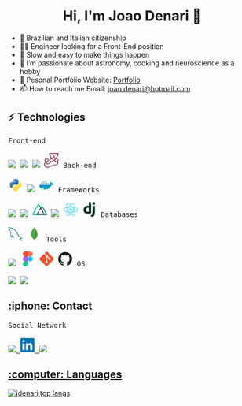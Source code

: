 <h1 align="center"> Hi, I'm Joao Denari 👋 </h1>

- 👨 Brazilian and Italian citizenship
- 👨‍💻 Engineer looking for a Front-End position
- 🧗 Slow and easy to make things happen
- 💞️ I’m passionate about astronomy, cooking and neuroscience as a hobby
- 🎯 Pesonal Portfolio Website: [Portfolio](https://jdenari.github.io/personal-blog/)
- 📫 How to reach me Email: joao.denari@hotmail.com

<h2>⚡ Technologies </h2>

<kbd>
   <kbd>Front-end</kbd>
    <br>
    <br>
    <img width="30px" src="https://cdn.jsdelivr.net/gh/devicons/devicon/icons/html5/html5-original.svg" /> 
    <img width="30px" src="https://cdn.jsdelivr.net/gh/devicons/devicon/icons/css3/css3-plain.svg" /> 
    <img width="30px" src="https://cdn.jsdelivr.net/gh/devicons/devicon/icons/javascript/javascript-original.svg" />
    <img width="30px" src="https://github.com/devicons/devicon/blob/v2.15.1/icons/jest/jest-plain.svg" />
  </kbd>
  <kbd>
    <kbd>Back-end</kbd>
    <br>
    <br>
    <img width="30px" src="https://github.com/devicons/devicon/blob/v2.15.1/icons/python/python-original.svg" />
    <img width="30px" src="https://cdn.jsdelivr.net/gh/devicons/devicon/icons/typescript/typescript-original.svg" />
    <img width="30px" src="https://github.com/devicons/devicon/blob/v2.15.1/icons/docker/docker-plain.svg" />
  </kbd>
  <kbd>
    <kbd>FrameWorks</kbd>
    <br>
    <br>
    <img width="30px" src="https://cdn.jsdelivr.net/gh/devicons/devicon/icons/bootstrap/bootstrap-original.svg" />
    <img width="30px" src="https://cdn.jsdelivr.net/gh/devicons/devicon/icons/vuejs/vuejs-original.svg" />
    <img width="30px" src="https://github.com/devicons/devicon/blob/v2.15.1/icons/nuxtjs/nuxtjs-original.svg" />
    <img width="30px" src="https://cdn.jsdelivr.net/gh/devicons/devicon/icons/nodejs/nodejs-original.svg" />
    <img width="30px" src="https://github.com/devicons/devicon/blob/v2.15.1/icons/react/react-original.svg" />
    <img width="30px" src="https://github.com/devicons/devicon/blob/v2.15.1/icons/django/django-plain.svg" />
  </kbd>
  <kbd>
    <kbd>Databases</kbd>
     <br>
     <br>
     <img width="30px" src="https://github.com/devicons/devicon/blob/v2.15.1/icons/mysql/mysql-original.svg" />
     <img width="30px" src="https://github.com/devicons/devicon/blob/v2.15.1/icons/mongodb/mongodb-original.svg" />
   </kbd>
  <kbd>
    <kbd>Tools</kbd>
    <br>
    <br>
    <img width="30px" src="https://cdn.jsdelivr.net/gh/devicons/devicon/icons/vscode/vscode-original.svg" />
    <img width="30px" src="https://github.com/devicons/devicon/blob/v2.15.1/icons/figma/figma-original.svg" />
    <img width="30px" src="https://github.com/devicons/devicon/blob/v2.15.1/icons/git/git-original.svg" />
    <img width="30px" src="https://github.com/devicons/devicon/blob/v2.15.1/icons/github/github-original.svg" />
  </kbd>
  <kbd>
    <kbd>OS</kbd>
    <br>
    <br>
    <img width="30px" src="https://cdn.jsdelivr.net/gh/devicons/devicon/icons/linux/linux-original.svg" />
    <img width="30px" src="https://cdn.jsdelivr.net/gh/devicons/devicon/icons/windows8/windows8-original.svg" />
  </kbd>
  </kbd>

<h2>:iphone: Contact </h1>

<kbd>
   <kbd>Social Network</kbd>
   <br>
   <br>
   <a href="https://stackoverflow.com/users/19805304/jo%c3%a3o-denari" target="_blank"><img width="30px" src="https://upload.wikimedia.org/wikipedia/commons/e/ef/Stack_Overflow_icon.svg" />
   <a href="https://www.linkedin.com/in/jo%C3%A3o-vitor-denari-dos-santos/" target="_blank"><img width="30px" src="https://github.com/devicons/devicon/blob/v2.15.1/icons/linkedin/linkedin-original.svg" />
   <a href="https://instagram.com/joaodenari" target="_blank"><img width="30px" src="https://upload.wikimedia.org/wikipedia/commons/a/a5/Instagram_icon.png" />
 </kbd>
 </kbd>

<h2>:computer: Languages </h3>

![jdenari top langs](https://github-readme-stats.vercel.app/api/top-langs/?username=jdenari&layout=compact&theme=buefy) 
